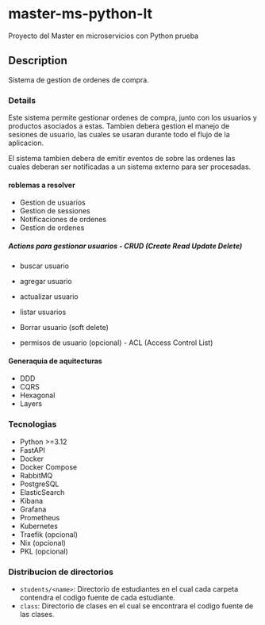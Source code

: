 # master-ms-python-lt

Proyecto del Master en microservicios con Python prueba

## Description

Sistema de gestion de ordenes de compra.

### Details

Este sistema permite gestionar ordenes de compra, junto con los usuarios y productos asociados a estas. Tambien debera
gestion el manejo de sesiones de usuario, las cuales se usaran durante todo el flujo de la aplicacion.

El sistema tambien debera de emitir eventos de sobre las ordenes las cuales deberan ser notificadas a un sistema externo
para ser procesadas.

#### roblemas a resolver

- Gestion de usuarios
- Gestion de sessiones
- Notificaciones de ordenes
- Gestion de ordenes

##### Actions para gestionar usuarios - CRUD (Create Read Update Delete)

- buscar usuario
- agregar usuario
- actualizar usuario
- listar usuarios
- Borrar usuario (soft delete)

- permisos de usuario (opcional) - ACL (Access Control List)

#### Generaquia de aquitecturas
- DDD
- CQRS
- Hexagonal
- Layers


### Tecnologias

- Python >=3.12
- FastAPI
- Docker
- Docker Compose
- RabbitMQ
- PostgreSQL
- ElasticSearch
- Kibana
- Grafana
- Prometheus
- Kubernetes
- Traefik (opcional)
- Nix (opcional)
- PKL (opcional)

### Distribucion de directorios

- `students/<name>`: Directorio de estudiantes en el cual cada carpeta contendra el codigo fuente de cada estudiante.
- `class`: Directorio de clases en el cual se encontrara el codigo fuente de las clases.
